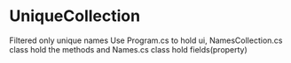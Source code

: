 # UniqueCollection
Filtered only unique names
Use Program.cs to hold ui, NamesCollection.cs class hold the methods and Names.cs class hold fields(property)
